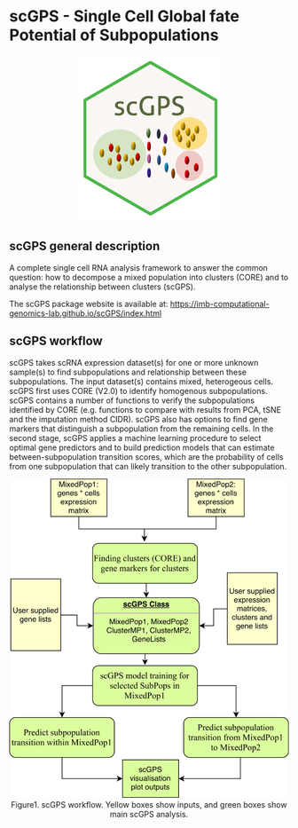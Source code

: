 # scGPS - Single Cell Global fate Potential of Subpopulations 
<p align="center">
	<img src="man/figures/scGPSlogo.pdf">
</p>


## scGPS general description
A complete  single cell RNA analysis framework to answer the common question: how to decompose a mixed population into clusters (CORE) and to analyse the relationship between clusters (scGPS). 

The scGPS package website is available at: https://imb-computational-genomics-lab.github.io/scGPS/index.html 

## scGPS workflow

scGPS takes scRNA expression dataset(s) for one or more unknown sample(s) to find subpopulations and relationship between these subpopulations. The input dataset(s) contains mixed, heterogeous cells. scGPS first uses CORE (V2.0) to identify homogenous subpopulations. scGPS contains a number of functions to verify the subpopulations identified by CORE (e.g. functions to compare with results from PCA, tSNE and the imputation method CIDR). scGPS also has options to find gene markers that distinguish a subpopulation from the remaining cells. In the second stage, scGPS applies a machine learning procedure to select optimal gene predictors and to build prediction models that can estimate between-subpopulation transition scores, which are the probability of cells from one subpopulation that can likely transition to the other subpopulation.

 
<p align="center">
	<img src="man/figures/packagePlan.png"> <br>
Figure1. scGPS workflow. Yellow boxes show inputs, and green boxes show main scGPS analysis.  
</p>





